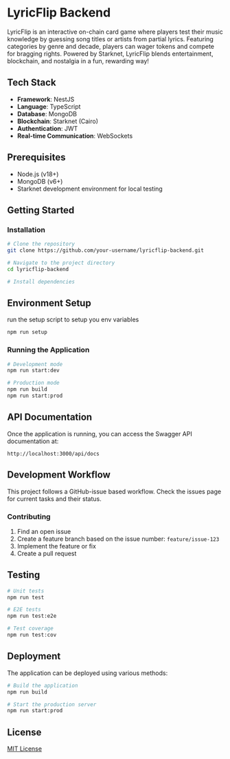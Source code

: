 
# LyricFlip Backend

LyricFlip is an interactive on-chain card game where players test their music knowledge by guessing song titles or artists from partial lyrics. Featuring categories by genre and decade, players can wager tokens and compete for bragging rights. Powered by Starknet, LyricFlip blends entertainment, blockchain, and nostalgia in a fun, rewarding way!

## Tech Stack

- **Framework**: NestJS
- **Language**: TypeScript
- **Database**: MongoDB
- **Blockchain**: Starknet (Cairo)
- **Authentication**: JWT
- **Real-time Communication**: WebSockets

## Prerequisites

- Node.js (v18+)
- MongoDB (v6+)
- Starknet development environment for local testing

## Getting Started

### Installation

```bash
# Clone the repository
git clone https://github.com/your-username/lyricflip-backend.git

# Navigate to the project directory
cd lyricflip-backend

# Install dependencies
```

## Environment Setup
run the setup script to setup you env variables 
```bash
npm run setup

```


### Running the Application

```bash
# Development mode
npm run start:dev

# Production mode
npm run build
npm run start:prod
```

## API Documentation

Once the application is running, you can access the Swagger API documentation at:

```
http://localhost:3000/api/docs
```

## Development Workflow

This project follows a GitHub-issue based workflow. Check the issues page for current tasks and their status.

### Contributing

1. Find an open issue
2. Create a feature branch based on the issue number: `feature/issue-123`
3. Implement the feature or fix
4. Create a pull request

## Testing

```bash
# Unit tests
npm run test

# E2E tests
npm run test:e2e

# Test coverage
npm run test:cov
```

## Deployment

The application can be deployed using various methods:

```bash
# Build the application
npm run build

# Start the production server
npm run start:prod
```

## License

[MIT License](LICENSE)

